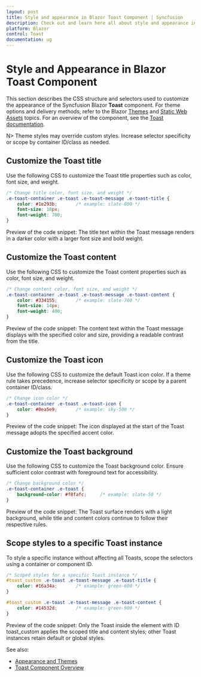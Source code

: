 ```yaml
---
layout: post
title: Style and appearance in Blazor Toast Component | Syncfusion
description: Check out and learn here all about style and appearance in Syncfusion Blazor Toast component and more.
platform: Blazor
control: Toast
documentation: ug
---
```


# Style and Appearance in Blazor Toast Component

This section describes the CSS structure and selectors used to customize the appearance of the Syncfusion Blazor **Toast** component. For theme options and delivery methods, refer to the Blazor [Themes](https://blazor.syncfusion.com/documentation/appearance/themes) and [Static Web Assets](https://blazor.syncfusion.com/documentation/appearance/themes#static-web-assets) topics. For an overview of the component, see the [Toast documentation](https://blazor.syncfusion.com/documentation/toast/getting-started).

N> Theme styles may override custom styles. Increase selector specificity or scope by container ID/class as needed.

## Customize the Toast title

Use the following CSS to customize the Toast title properties such as color, font size, and weight.

```css
/* Change title color, font size, and weight */
.e-toast-container .e-toast .e-toast-message .e-toast-title {
    color: #1e293b;       /* example: slate-800 */
    font-size: 18px;
    font-weight: 700;
}
```

Preview of the code snippet: The title text within the Toast message renders in a darker color with a larger font size and bold weight.

## Customize the Toast content

Use the following CSS to customize the Toast content properties such as color, font size, and weight.

```css
/* Change content color, font size, and weight */
.e-toast-container .e-toast .e-toast-message .e-toast-content {
    color: #334155;       /* example: slate-700 */
    font-size: 14px;
    font-weight: 400;
}
```

Preview of the code snippet: The content text within the Toast message displays with the specified color and size, providing a readable contrast from the title.

## Customize the Toast icon

Use the following CSS to customize the default Toast icon color. If a theme rule takes precedence, increase selector specificity or scope by a parent container ID/class.

```css
/* Change icon color */
.e-toast-container .e-toast .e-toast-icon {
    color: #0ea5e9;       /* example: sky-500 */
}
```

Preview of the code snippet: The icon displayed at the start of the Toast message adopts the specified accent color.

## Customize the Toast background

Use the following CSS to customize the Toast background color. Ensure sufficient color contrast with foreground text for accessibility.

```css
/* Change background color */
.e-toast-container .e-toast {
    background-color: #f8fafc;     /* example: slate-50 */
}
```

Preview of the code snippet: The Toast surface renders with a light background, while title and content colors continue to follow their respective rules.

## Scope styles to a specific Toast instance

To style a specific instance without affecting all Toasts, scope the selectors using a container or component ID.

```css
/* Scoped styles for a specific Toast instance */
#toast_custom .e-toast .e-toast-message .e-toast-title {
    color: #16a34a;       /* example: green-600 */
}

#toast_custom .e-toast .e-toast-message .e-toast-content {
    color: #14532d;       /* example: green-900 */
}
```

Preview of the code snippet: Only the Toast inside the element with ID toast_custom applies the scoped title and content styles; other Toast instances retain default or global styles.

See also:
- [Appearance and Themes](https://blazor.syncfusion.com/documentation/appearance/themes)
- [Toast Component Overview](https://blazor.syncfusion.com/documentation/toast/getting-started)